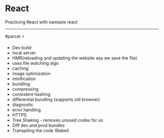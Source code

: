 # React
Practicing React with namaste react <hr>

#parcel ⚡️

- Dev build
- local server
- HMR(reloading and updating the website asa we save the file)
- uses file watching algo
- caching
- image optimization
- minification
- bundling
- compressing
- consistent hashing
- differential bundling (supports old browser)
- diagnostic
- error handling
- HTTPS
- Tree Shaking - removes unused codes for us
- Diff dev and prod bundles
- Transpiling the code (Babel)
